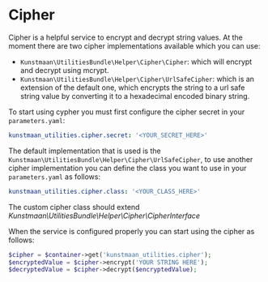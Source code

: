 Cipher
======
Cipher is a helpful service to encrypt and decrypt string values. At the moment there are two cipher implementations available which you can use:

* `Kunstmaan\UtilitiesBundle\Helper\Cipher\Cipher`: which will encrypt and decrypt using mcrypt.
* `Kunstmaan\UtilitiesBundle\Helper\Cipher\UrlSafeCipher`: which is an extension of the default one, which encrypts the string to a url safe string value by converting it to a hexadecimal encoded binary string.

To start using cypher you must first configure the cipher secret in your `parameters.yaml`:

```yaml
kunstmaan_utilities.cipher.secret: '<YOUR_SECRET_HERE>'
```

The default implementation that is used is the `Kunstmaan\UtilitiesBundle\Helper\Cipher\UrlSafeCipher`, to use another cipher implementation you can define the class you want to use in your `parameters.yaml` as follows:

```yaml
kunstmaan_utilities.cipher.class: '<YOUR_CLASS_HERE>'
```

The custom cipher class should extend *Kunstmaan\UtilitiesBundle\Helper\Cipher\CipherInterface*

When the service is configured properly you can start using the cipher as follows:

```php
$cipher = $container->get('kunstmaan_utilities.cipher');
$encryptedValue = $cipher->encrypt('YOUR STRING HERE');
$decryptedValue = $cipher->decrypt($encryptedValue);
```
